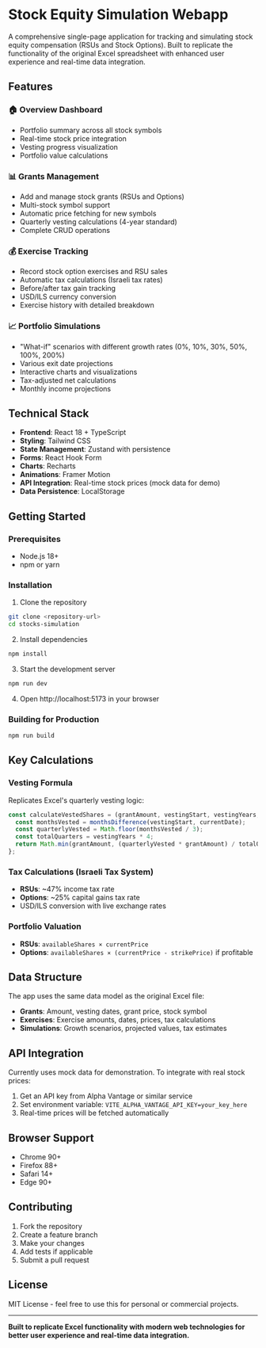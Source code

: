 # Stock Equity Simulation Webapp

A comprehensive single-page application for tracking and simulating stock equity compensation (RSUs and Stock Options). Built to replicate the functionality of the original Excel spreadsheet with enhanced user experience and real-time data integration.

## Features

### 🏠 **Overview Dashboard**
- Portfolio summary across all stock symbols
- Real-time stock price integration
- Vesting progress visualization
- Portfolio value calculations

### 📊 **Grants Management**
- Add and manage stock grants (RSUs and Options)
- Multi-stock symbol support
- Automatic price fetching for new symbols
- Quarterly vesting calculations (4-year standard)
- Complete CRUD operations

### 💰 **Exercise Tracking**
- Record stock option exercises and RSU sales
- Automatic tax calculations (Israeli tax rates)
- Before/after tax gain tracking
- USD/ILS currency conversion
- Exercise history with detailed breakdown

### 📈 **Portfolio Simulations**
- "What-if" scenarios with different growth rates (0%, 10%, 30%, 50%, 100%, 200%)
- Various exit date projections
- Interactive charts and visualizations
- Tax-adjusted net calculations
- Monthly income projections

## Technical Stack

- **Frontend**: React 18 + TypeScript
- **Styling**: Tailwind CSS
- **State Management**: Zustand with persistence
- **Forms**: React Hook Form
- **Charts**: Recharts
- **Animations**: Framer Motion
- **API Integration**: Real-time stock prices (mock data for demo)
- **Data Persistence**: LocalStorage

## Getting Started

### Prerequisites
- Node.js 18+ 
- npm or yarn

### Installation

1. Clone the repository
```bash
git clone <repository-url>
cd stocks-simulation
```

2. Install dependencies
```bash
npm install
```

3. Start the development server
```bash
npm run dev
```

4. Open http://localhost:5173 in your browser

### Building for Production
```bash
npm run build
```

## Key Calculations

### Vesting Formula
Replicates Excel's quarterly vesting logic:
```typescript
const calculateVestedShares = (grantAmount, vestingStart, vestingYears, currentDate) => {
  const monthsVested = monthsDifference(vestingStart, currentDate);
  const quarterlyVested = Math.floor(monthsVested / 3);
  const totalQuarters = vestingYears * 4;
  return Math.min(grantAmount, (quarterlyVested * grantAmount) / totalQuarters);
};
```

### Tax Calculations (Israeli Tax System)
- **RSUs**: ~47% income tax rate
- **Options**: ~25% capital gains tax rate
- USD/ILS conversion with live exchange rates

### Portfolio Valuation
- **RSUs**: `availableShares × currentPrice`
- **Options**: `availableShares × (currentPrice - strikePrice)` if profitable

## Data Structure

The app uses the same data model as the original Excel file:

- **Grants**: Amount, vesting dates, grant price, stock symbol
- **Exercises**: Exercise amounts, dates, prices, tax calculations
- **Simulations**: Growth scenarios, projected values, tax estimates

## API Integration

Currently uses mock data for demonstration. To integrate with real stock prices:

1. Get an API key from Alpha Vantage or similar service
2. Set environment variable: `VITE_ALPHA_VANTAGE_API_KEY=your_key_here`
3. Real-time prices will be fetched automatically

## Browser Support

- Chrome 90+
- Firefox 88+
- Safari 14+
- Edge 90+

## Contributing

1. Fork the repository
2. Create a feature branch
3. Make your changes
4. Add tests if applicable
5. Submit a pull request

## License

MIT License - feel free to use this for personal or commercial projects.

---

**Built to replicate Excel functionality with modern web technologies for better user experience and real-time data integration.**